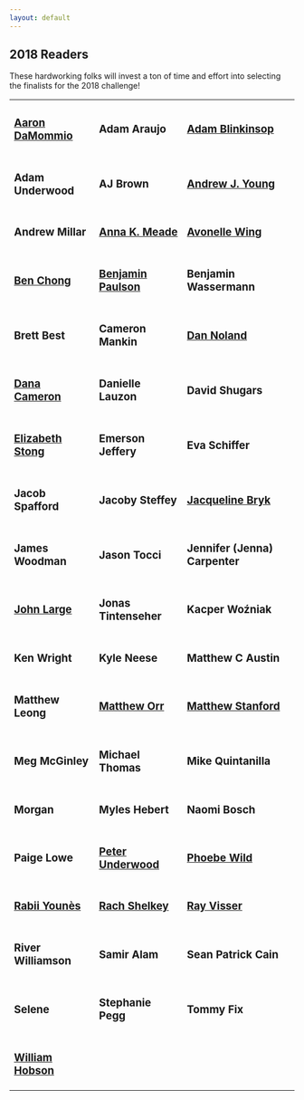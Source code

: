 ```yaml
---
layout: default
---
```

## 2018 Readers

These hardworking folks will invest a ton of time and effort into selecting the finalists for the 2018 challenge!

<table><tr>
<td id="entries"><h3><strong><a href="http://aarondamommio.blogspot.com/">Aaron DaMommio</a></strong></h3></td>
<td id="entries"><h3><strong>Adam Araujo</strong></h3></td>
<td id="entries"><h3><strong><a href="https://twitter.com/hackerblinks">Adam Blinkinsop</a></strong></h3></td>
</tr><tr>
<td id="entries"><h3><strong>Adam Underwood</strong></h3></td>
<td id="entries"><h3><strong>AJ Brown</strong></h3></td>
<td id="entries"><h3><strong><a href="https://thatonegm.weebly.com/">Andrew J. Young</a></strong></h3></td>
</tr><tr>
<td id="entries"><h3><strong>Andrew Millar</strong></h3></td>
<td id="entries"><h3><strong><a href="https://www.blue-gables.com/">Anna K. Meade</a></strong></h3></td>
<td id="entries"><h3><strong><a href="https://www.dexposure.com/home.html">Avonelle Wing</a></strong></h3></td>
</tr><tr>
<td id="entries"><h3><strong><a href="https://twitter.com/onerudeflowers">Ben Chong</a></strong></h3></td>
<td id="entries"><h3><strong><a href="https://twitter.com/sheepmancometh">Benjamin Paulson</a></strong></h3></td>
<td id="entries"><h3><strong>Benjamin Wassermann</strong></h3></td>
</tr><tr>
<td id="entries"><h3><strong>Brett Best</strong></h3></td>
<td id="entries"><h3><strong>Cameron Mankin</strong></h3></td>
<td id="entries"><h3><strong><a href="http://nolandda.org/">Dan Noland</a></strong></h3></td>
</tr><tr>
<td id="entries"><h3><strong><a href="https://twitter.com/DAYtheELF">Dana Cameron</a></strong></h3></td>
<td id="entries"><h3><strong>Danielle Lauzon</strong></h3></td>
<td id="entries"><h3><strong>David Shugars</strong></h3></td>
</tr><tr>
  <td id="entries"><h3><strong><a href="https://mobile.twitter.com/Liz_Stong">Elizabeth Stong</a></strong></h3></td>
<td id="entries"><h3><strong>Emerson Jeffery</strong></h3></td>
<td id="entries"><h3><strong>Eva Schiffer</strong></h3></td>
</tr><tr>
<td id="entries"><h3><strong>Jacob Spafford</strong></h3></td>
<td id="entries"><h3><strong>Jacoby Steffey</strong></h3></td>
<td id="entries"><h3><strong><a href="http://drivethrurpg.com/browse/pub/13033/Jacqueline-Bryk">Jacqueline Bryk</a></strong></h3></td>
</tr><tr>
<td id="entries"><h3><strong>James Woodman</strong></h3></td>
<td id="entries"><h3><strong>Jason Tocci</strong></h3></td>
<td id="entries"><h3><strong>Jennifer (Jenna) Carpenter</strong></h3></td>
</tr><tr>
<td id="entries"><h3><strong><a href="https://www.reddicediaries.com/">John Large</a></strong></h3></td>
<td id="entries"><h3><strong>Jonas Tintenseher</strong></h3></td>
<td id="entries"><h3><strong>Kacper Woźniak</strong></h3></td>
</tr><tr>
<td id="entries"><h3><strong>Ken Wright</strong></h3></td>
<td id="entries"><h3><strong>Kyle Neese</strong></h3></td>
<td id="entries"><h3><strong>Matthew C Austin</strong></h3></td>
</tr><tr>
<td id="entries"><h3><strong>Matthew Leong</strong></h3></td>
<td id="entries"><h3><strong><a href="http://wordsaremysword.blogspot.com/">Matthew Orr</a></strong></h3></td>
<td id="entries"><h3><strong><a href="https://twitter.com/legendary_pants">Matthew Stanford</a></strong></h3></td>
</tr><tr>
<td id="entries"><h3><strong>Meg McGinley</strong></h3></td>
<td id="entries"><h3><strong>Michael Thomas</strong></h3></td>
<td id="entries"><h3><strong>Mike Quintanilla</strong></h3></td>
</tr><tr>
<td id="entries"><h3><strong>Morgan</strong></h3></td>
<td id="entries"><h3><strong>Myles Hebert</strong></h3></td>
<td id="entries"><h3><strong>Naomi Bosch</strong></h3></td>
</tr><tr>
<td id="entries"><h3><strong>Paige Lowe</strong></h3></td>
<td id="entries"><h3><strong><a href="https://twitter.com/ChewiePhD">Peter Underwood</a></strong></h3></td>
<td id="entries"><h3><strong><a href="http://www.cardboardvault.com/">Phoebe Wild</a></strong></h3></td>
</tr><tr>
<td id="entries"><h3><strong><a href="http://pyrofoux.itch.io/">Rabii Younès</a></strong></h3></td>
<td id="entries"><h3><strong><a href="https://twitter.com/teddog">Rach Shelkey</a></strong></h3></td>
<td id="entries"><h3><strong><a href="https://rayvisser.itch.io/">Ray Visser</a></strong></h3></td>
</tr><tr>
<td id="entries"><h3><strong>River Williamson</strong></h3></td>
<td id="entries"><h3><strong>Samir Alam</strong></h3></td>
<td id="entries"><h3><strong>Sean Patrick Cain</strong></h3></td>
</tr><tr>
<td id="entries"><h3><strong>Selene</strong></h3></td>
<td id="entries"><h3><strong>Stephanie Pegg</strong></h3></td>
<td id="entries"><h3><strong>Tommy Fix</strong></h3></td>
</tr><tr>
<td id="entries"><h3><strong><a href="https://randommatters.wordpress.com/">William Hobson</a></strong></h3></td>
</tr>
</table>
